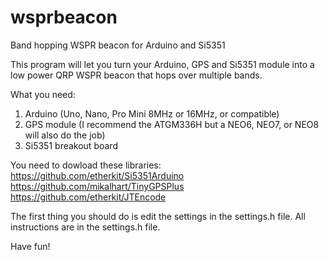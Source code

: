 # wsprbeacon
Band hopping WSPR beacon for Arduino and Si5351

This program will let you turn your Arduino, GPS and Si5351 module into a low power QRP WSPR beacon that hops over multiple bands.

What you need:
1. Arduino (Uno, Nano, Pro Mini 8MHz or 16MHz, or compatible)
2. GPS module (I recommend the ATGM336H but a NEO6, NEO7, or NEO8 will also do the job)
3. Si5351 breakout board

You need to dowload these libraries:
https://github.com/etherkit/Si5351Arduino
https://github.com/mikalhart/TinyGPSPlus
https://github.com/etherkit/JTEncode

The first thing you should do is edit the settings in the settings.h file.
All instructions are in the settings.h file.

Have fun!
